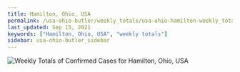 ```yaml
---
title: Hamilton, Ohio, USA
permalink: /usa-ohio-butler/weekly_totals/usa-ohio-hamilton-weekly_totals.html
last_updated: Sep 15, 2021
keywords: ["Hamilton, Ohio, USA", "weekly totals"]
sidebar: usa-ohio-butler_sidebar
---
```


![Weekly Totals of Confirmed Cases for Hamilton, Ohio, USA](/covid_tracker/images/graphs/usa-ohio-hamilton-weekly_totals_graph.png)
